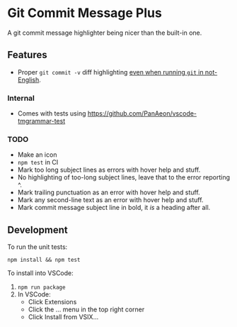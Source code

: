 # Git Commit Message Plus

A git commit message highlighter being nicer than the built-in one.

## Features

- Proper `git commit -v` diff highlighting [even when running `git` in
  not-English](https://github.com/textmate/git.tmbundle/issues/60).

<!-- FIXME: Add an animated demo here! -->

### Internal

- Comes with tests using <https://github.com/PanAeon/vscode-tmgrammar-test>

### TODO

- Make an icon
- `npm test` in CI
- Mark too long subject lines as errors with hover help and stuff.
- No highlighting of too-long subject lines, leave that to the error
  reporting ^.
- Mark trailing punctuation as an error with hover help and stuff.
- Mark any second-line text as an error with hover help and stuff.
- Mark commit message subject line in bold, it _is_ a heading after all.

## Development

To run the unit tests:

```
npm install && npm test
```

To install into VSCode:

1. `npm run package`
1. In VSCode:
   - Click Extensions
   - Click the ... menu in the top right corner
   - Click Install from VSIX...
